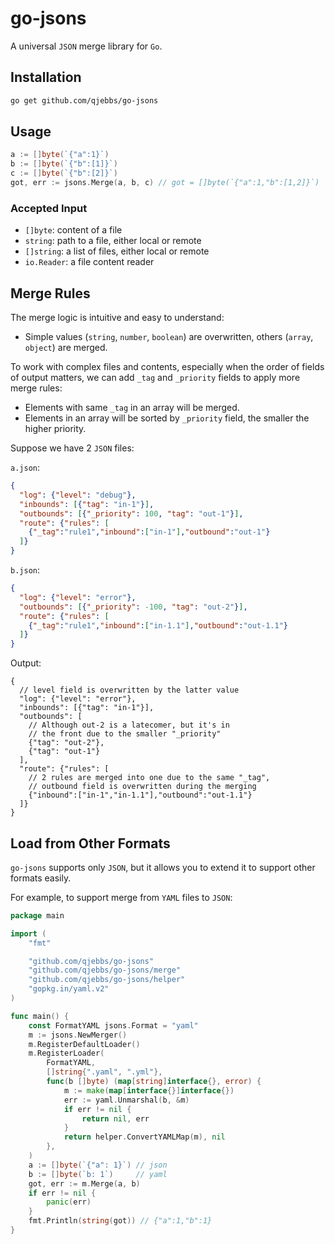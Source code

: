 # go-jsons

A universal `JSON` merge library for `Go`.

## Installation

```bash
go get github.com/qjebbs/go-jsons
```

## Usage

```go
a := []byte(`{"a":1}`)
b := []byte(`{"b":[1]}`)
c := []byte(`{"b":[2]}`)
got, err := jsons.Merge(a, b, c) // got = []byte(`{"a":1,"b":[1,2]}`)
```

### Accepted Input

- `[]byte`: content of a file
- `string`: path to a file, either local or remote
- `[]string`: a list of files, either local or remote
- `io.Reader`: a file content reader

## Merge Rules

The merge logic is intuitive and easy to understand:

- Simple values (`string`, `number`, `boolean`) are overwritten, others (`array`, `object`) are merged.

To work with complex files and contents, especially when the order of fields of output matters, we can add `_tag` and `_priority` fields to apply more merge rules:

- Elements with same `_tag` in an array will be merged.
- Elements in an array will be sorted by `_priority` field, the smaller the higher priority.

Suppose we have 2 `JSON` files:

`a.json`:

```json
{
  "log": {"level": "debug"},
  "inbounds": [{"tag": "in-1"}],
  "outbounds": [{"_priority": 100, "tag": "out-1"}],
  "route": {"rules": [
    {"_tag":"rule1","inbound":["in-1"],"outbound":"out-1"}
  ]}
}
```

`b.json`:

```json
{
  "log": {"level": "error"},
  "outbounds": [{"_priority": -100, "tag": "out-2"}],
  "route": {"rules": [
    {"_tag":"rule1","inbound":["in-1.1"],"outbound":"out-1.1"}
  ]}
}
```

Output:

```jsonc
{
  // level field is overwritten by the latter value
  "log": {"level": "error"},
  "inbounds": [{"tag": "in-1"}],
  "outbounds": [
    // Although out-2 is a latecomer, but it's in 
    // the front due to the smaller "_priority"
    {"tag": "out-2"},
    {"tag": "out-1"}
  ],
  "route": {"rules": [
    // 2 rules are merged into one due to the same "_tag",
    // outbound field is overwritten during the merging
    {"inbound":["in-1","in-1.1"],"outbound":"out-1.1"}
  ]}
}
```

## Load from Other Formats

`go-jsons` supports only `JSON`, but it allows you to extend it to support other formats easily.

For example, to support merge from `YAML` files to `JSON`:

```go
package main

import (
	"fmt"

	"github.com/qjebbs/go-jsons"
	"github.com/qjebbs/go-jsons/merge"
	"github.com/qjebbs/go-jsons/helper"
	"gopkg.in/yaml.v2"
)

func main() {
	const FormatYAML jsons.Format = "yaml"
	m := jsons.NewMerger()
	m.RegisterDefaultLoader()
	m.RegisterLoader(
		FormatYAML,
		[]string{".yaml", ".yml"},
		func(b []byte) (map[string]interface{}, error) {
			m := make(map[interface{}]interface{})
			err := yaml.Unmarshal(b, &m)
			if err != nil {
				return nil, err
			}
			return helper.ConvertYAMLMap(m), nil
		},
	)
	a := []byte(`{"a": 1}`) // json
	b := []byte(`b: 1`)     // yaml
	got, err := m.Merge(a, b)
	if err != nil {
		panic(err)
	}
	fmt.Println(string(got)) // {"a":1,"b":1}
}
```
